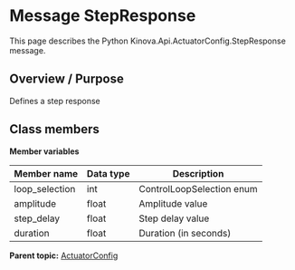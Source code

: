 # Message StepResponse

This page describes the Python Kinova.Api.ActuatorConfig.StepResponse message.

## Overview / Purpose

Defines a step response

## Class members

 **Member variables** 

|Member name|Data type|Description|
|-----------|---------|-----------|
|loop\_selection|int|ControlLoopSelection enum|
|amplitude|float|Amplitude value|
|step\_delay|float|Step delay value|
|duration|float|Duration \(in seconds\)|

**Parent topic:** [ActuatorConfig](../references/summary_ActuatorConfig.md)

